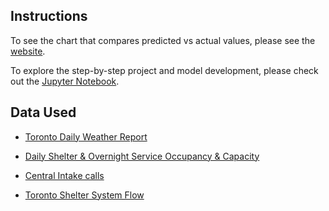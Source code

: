 ## Instructions

To see the chart that compares predicted vs actual values, please see the [website](https://demand-predictor.netlify.app/).

To explore the step-by-step project and model development, please check out the [Jupyter Notebook](https://github.com/pendovka/Toronto-Shelter-Traffic/blob/main/Shelter-Demand-Predictor.ipynb).

## Data Used

- [Toronto Daily Weather Report](https://climate.weather.gc.ca/climate_data/daily_data_e.html?StationID=51459/) 

- [Daily Shelter & Overnight Service Occupancy & Capacity](https://open.toronto.ca/dataset/daily-shelter-overnight-service-occupancy-capacity/)

- [Central Intake calls](https://open.toronto.ca/dataset/central-intake-calls/)

- [Toronto Shelter System Flow](https://open.toronto.ca/dataset/toronto-shelter-system-flow/) 
